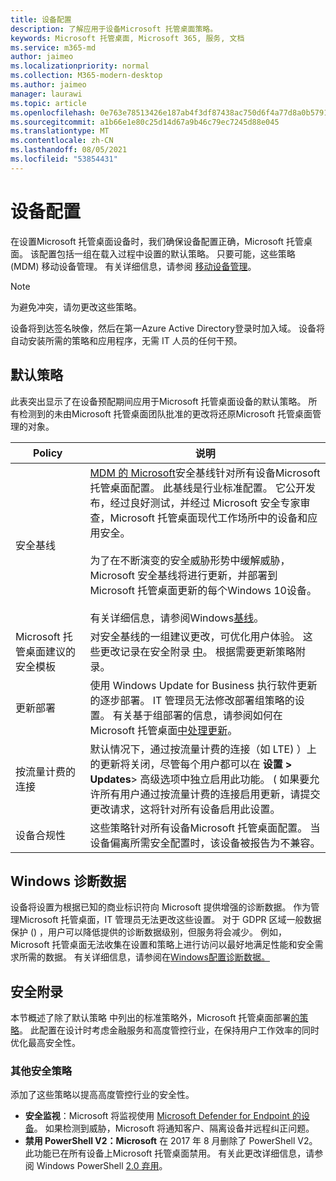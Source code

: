 ```yaml
---
title: 设备配置
description: 了解应用于设备Microsoft 托管桌面策略。
keywords: Microsoft 托管桌面, Microsoft 365, 服务, 文档
ms.service: m365-md
author: jaimeo
ms.localizationpriority: normal
ms.collection: M365-modern-desktop
ms.author: jaimeo
manager: laurawi
ms.topic: article
ms.openlocfilehash: 0e763e78513426e187ab4f3df87438ac750d6f4a77d8a0b5791276685c221a89
ms.sourcegitcommit: a1b66e1e80c25d14d67a9b46c79ec7245d88e045
ms.translationtype: MT
ms.contentlocale: zh-CN
ms.lasthandoff: 08/05/2021
ms.locfileid: "53854431"
---
```

# <a name="device-configuration"></a>设备配置


<!--This topic is the target for a "Learn more" link in the Enterprise Agreement (aka.ms/dev-config); do not delete.-->

<!-- Device configuration and Security Addendum-->

在设置Microsoft 托管桌面设备时，我们确保设备配置正确，Microsoft 托管桌面。 该配置包括一组在载入过程中设置的默认策略。 只要可能，这些策略 (MDM) 移动设备管理。 有关详细信息，请参阅 [移动设备管理](/windows/client-management/mdm/)。 

>[!NOTE]
>为避免冲突，请勿更改这些策略。

设备将到达签名映像，然后在第一Azure Active Directory登录时加入域。 设备将自动安装所需的策略和应用程序，无需 IT 人员的任何干预。

## <a name="default-policies"></a>默认策略

此表突出显示了在设备预配期间应用于Microsoft 托管桌面设备的默认策略。 所有检测到的未由Microsoft 托管桌面团队批准的更改将还原Microsoft 托管桌面管理的对象。

Policy | 说明
--- | ---
安全基线 | [MDM 的 Microsoft](/windows/device-security/windows-security-baselines)安全基线针对所有设备Microsoft 托管桌面配置。 此基线是行业标准配置。 它公开发布，经过良好测试，并经过 Microsoft 安全专家审查，Microsoft 托管桌面现代工作场所中的设备和应用安全。 <br><br>为了在不断演变的安全威胁形势中缓解威胁，Microsoft 安全基线将进行更新，并部署到Microsoft 托管桌面更新的每个Windows 10设备。<br><br>有关详细信息，请参阅Windows[基线](/windows/security/threat-protection/windows-security-baselines)。
Microsoft 托管桌面建议的安全模板 | 对安全基线的一组建议更改，可优化用户体验。  这些更改记录在安全附录 [中](#security-addendum)。 根据需要更新策略附录。  
更新部署 | 使用 Windows Update for Business 执行软件更新的逐步部署。 IT 管理员无法修改部署组策略的设置。 有关基于组部署的信息，请参阅如何在 Microsoft 托管桌面[中处理更新](updates.md)。
按流量计费的连接 | 默认情况下，通过按流量计费的连接（如 LTE) ）上的更新将关闭，尽管每个用户都可以在 **设置 > Updates**> 高级选项中独立启用此功能。 ( 如果要允许所有用户通过按流量计费的连接启用更新，请提交更改请求[](../working-with-managed-desktop/admin-support.md)，这将针对所有设备启用此设置。
| 设备合规性 | 这些策略针对所有设备Microsoft 托管桌面配置。 当设备偏离所需安全配置时，该设备被报告为不兼容。

## <a name="windows-diagnostic-data"></a>Windows 诊断数据

 设备将设置为根据已知的商业标识符向 Microsoft 提供增强的诊断数据。 作为管理Microsoft 托管桌面，IT 管理员无法更改这些设置。 对于 GDPR 区域一般数据保护 () ，用户可以降低提供的诊断数据级别，但服务将会减少。 例如，Microsoft 托管桌面无法收集在设置和策略上进行访问以最好地满足性能和安全需求所需的数据。 有关详细信息，请参阅在[Windows配置诊断数据。](/windows/privacy/configure-windows-diagnostic-data-in-your-organization#enhanced-level)

## <a name="security-addendum"></a>安全附录

 本节概述了除了默认策略 中列出的标准策略外，Microsoft 托管桌面部署[的策略](#default-policies)。 此配置在设计时考虑金融服务和高度管控行业，在保持用户工作效率的同时优化最高安全性。

 ### <a name="additional-security-policies"></a>其他安全策略

 添加了这些策略以提高高度管控行业的安全性。 
 - **安全监视**：Microsoft 将监视使用 [Microsoft Defender for Endpoint 的设备](/windows/security/threat-protection/windows-defender-atp/windows-defender-advanced-threat-protection)。 如果检测到威胁，Microsoft 将通知客户、隔离设备并远程纠正问题。 
 - **禁用 PowerShell V2：Microsoft** 在 2017 年 8 月删除了 PowerShell V2。 此功能已在所有设备上Microsoft 托管桌面禁用。 有关此更改详细信息，请参阅 Windows PowerShell [2.0 弃用](https://devblogs.microsoft.com/powershell/windows-powershell-2-0-deprecation/)。